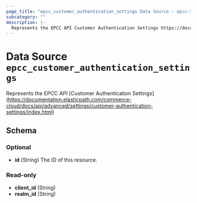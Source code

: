 ```yaml
---
page_title: "epcc_customer_authentication_settings Data Source - epcc-terraform-provider"
subcategory: ""
description: |-
  Represents the EPCC API Customer Authentication Settings https://documentation.elasticpath.com/commerce-cloud/docs/api/advanced/settings/customer-authentication-settings/index.html
---
```


# Data Source `epcc_customer_authentication_settings`

Represents the EPCC API [Customer Authentication Settings] (https://documentation.elasticpath.com/commerce-cloud/docs/api/advanced/settings/customer-authentication-settings/index.html)



## Schema

### Optional

- **id** (String) The ID of this resource.

### Read-only

- **client_id** (String)
- **realm_id** (String)


